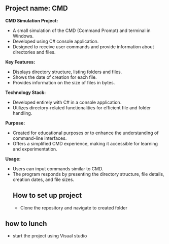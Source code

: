 
## Project name: CMD

 **CMD Simulation Project:**
  - A small simulation of the CMD (Command Prompt) and terminal in Windows.
  - Developed using C# console application.
  - Designed to receive user commands and provide information about directories and files.

 **Key Features:**
  - Displays directory structure, listing folders and files.
  - Shows the date of creation for each file.
  - Provides information on the size of files in bytes.

 **Technology Stack:**
  - Developed entirely with C# in a console application.
  - Utilizes directory-related functionalities for efficient file and folder handling.

 **Purpose:**
  - Created for educational purposes or to enhance the understanding of command-line interfaces.
  - Offers a simplified CMD experience, making it accessible for learning and experimentation.

 **Usage:**
  - Users can input commands similar to CMD.
  - The program responds by presenting the directory structure, file details, creation dates, and file sizes.
    ## How to set up project
    - Clone the repository and navigate to created folder
  ## how to lunch
 - start the project using Visual studio

